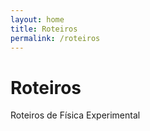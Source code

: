 ```yaml
---
layout: home
title: Roteiros
permalink: /roteiros
---
```


# Roteiros
Roteiros de Física Experimental

